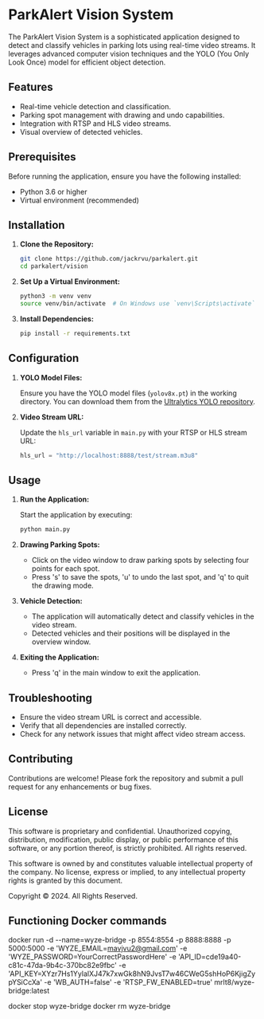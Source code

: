 # ParkAlert Vision System

The ParkAlert Vision System is a sophisticated application designed to detect and classify vehicles in parking lots using real-time video streams. It leverages advanced computer vision techniques and the YOLO (You Only Look Once) model for efficient object detection.

## Features

- Real-time vehicle detection and classification.
- Parking spot management with drawing and undo capabilities.
- Integration with RTSP and HLS video streams.
- Visual overview of detected vehicles.

## Prerequisites

Before running the application, ensure you have the following installed:

- Python 3.6 or higher
- Virtual environment (recommended)

## Installation

1. **Clone the Repository:**

   ```bash
   git clone https://github.com/jackrvu/parkalert.git
   cd parkalert/vision
   ```

2. **Set Up a Virtual Environment:**

   ```bash
   python3 -m venv venv
   source venv/bin/activate  # On Windows use `venv\Scripts\activate`
   ```

3. **Install Dependencies:**

   ```bash
   pip install -r requirements.txt
   ```

## Configuration

1. **YOLO Model Files:**

   Ensure you have the YOLO model files (`yolov8x.pt`) in the working directory. You can download them from the [Ultralytics YOLO repository](https://github.com/ultralytics/yolov5).

2. **Video Stream URL:**

   Update the `hls_url` variable in `main.py` with your RTSP or HLS stream URL:

   ```python
   hls_url = "http://localhost:8888/test/stream.m3u8"
   ```

## Usage

1. **Run the Application:**

   Start the application by executing:

   ```bash
   python main.py
   ```

2. **Drawing Parking Spots:**

   - Click on the video window to draw parking spots by selecting four points for each spot.
   - Press 's' to save the spots, 'u' to undo the last spot, and 'q' to quit the drawing mode.

3. **Vehicle Detection:**

   - The application will automatically detect and classify vehicles in the video stream.
   - Detected vehicles and their positions will be displayed in the overview window.

4. **Exiting the Application:**

   - Press 'q' in the main window to exit the application.

## Troubleshooting

- Ensure the video stream URL is correct and accessible.
- Verify that all dependencies are installed correctly.
- Check for any network issues that might affect video stream access.

## Contributing

Contributions are welcome! Please fork the repository and submit a pull request for any enhancements or bug fixes.

## License
This software is proprietary and confidential. Unauthorized copying, distribution, modification, public display, or public performance of this software, or any portion thereof, is strictly prohibited. All rights reserved.

This software is owned by and constitutes valuable intellectual property of the company. No license, express or implied, to any intellectual property rights is granted by this document.

Copyright © 2024. All Rights Reserved.


## Functioning Docker commands
docker run -d --name=wyze-bridge -p 8554:8554 -p 8888:8888 -p 5000:5000 -e 'WYZE_EMAIL=mavjvu2@gmail.com' -e 'WYZE_PASSWORD=YourCorrectPasswordHere' -e 'API_ID=cde19a40-c81c-47da-9b4c-370bc82e9fbc' -e 'API_KEY=XYzr7Hs1YylalXJ47k7xwGk8hN9JvsT7w46CWeG5shHoP6KjigZypYSiCcXa' -e 'WB_AUTH=false' -e 'RTSP_FW_ENABLED=true' mrlt8/wyze-bridge:latest

docker stop wyze-bridge
docker rm wyze-bridge